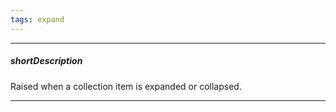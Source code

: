 ```yaml
---
tags: expand
---
```

---
##### shortDescription
Raised when a collection item is expanded or collapsed.

---

